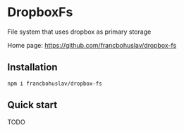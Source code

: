 # DropboxFs

File system that uses dropbox as primary storage

Home page: <https://github.com/francbohuslav/dropbox-fs>

## Installation

```shell
npm i francbohuslav/dropbox-fs
```

## Quick start

TODO

